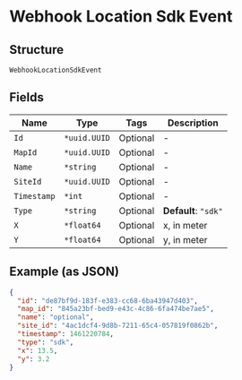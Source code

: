 
# Webhook Location Sdk Event

## Structure

`WebhookLocationSdkEvent`

## Fields

| Name | Type | Tags | Description |
|  --- | --- | --- | --- |
| `Id` | `*uuid.UUID` | Optional | - |
| `MapId` | `*uuid.UUID` | Optional | - |
| `Name` | `*string` | Optional | - |
| `SiteId` | `*uuid.UUID` | Optional | - |
| `Timestamp` | `*int` | Optional | - |
| `Type` | `*string` | Optional | **Default**: `"sdk"` |
| `X` | `*float64` | Optional | x, in meter |
| `Y` | `*float64` | Optional | y, in meter |

## Example (as JSON)

```json
{
  "id": "de87bf9d-183f-e383-cc68-6ba43947d403",
  "map_id": "845a23bf-bed9-e43c-4c86-6fa474be7ae5",
  "name": "optional",
  "site_id": "4ac1dcf4-9d8b-7211-65c4-057819f0862b",
  "timestamp": 1461220784,
  "type": "sdk",
  "x": 13.5,
  "y": 3.2
}
```

